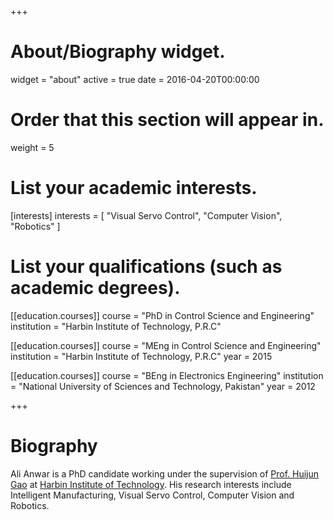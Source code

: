 +++
# About/Biography widget.
widget = "about"
active = true
date = 2016-04-20T00:00:00

# Order that this section will appear in.
weight = 5

# List your academic interests.
[interests]
  interests = [
    "Visual Servo Control",
    "Computer Vision",
    "Robotics"
  ]

# List your qualifications (such as academic degrees).
[[education.courses]]
  course = "PhD in Control Science and Engineering"
  institution = "Harbin Institute of Technology, P.R.C"

[[education.courses]]
  course = "MEng in Control Science and Engineering"
  institution = "Harbin Institute of Technology, P.R.C"
  year = 2015

[[education.courses]]
  course = "BEng in Electronics Engineering"
  institution = "National University of Sciences and Technology, Pakistan"
  year = 2012
 
+++

# Biography

Ali Anwar is a PhD candidate working under the supervision of [Prof. Huijun Gao](https://scholar.google.com/citations?user=2DdpHLEAAAAJ&hl=en) at [Harbin Institute of Technology](http://en.hit.edu.cn/). His research interests include Intelligent Manufacturing, Visual Servo Control, Computer Vision and Robotics.
